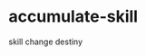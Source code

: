 # accumulate-skill
skill change destiny
<!doctype html>
<html>
<head>
<meta charset="utf-8">
<title>github</title>
<script>
  var num=1;
</script>
</head>
</html>
